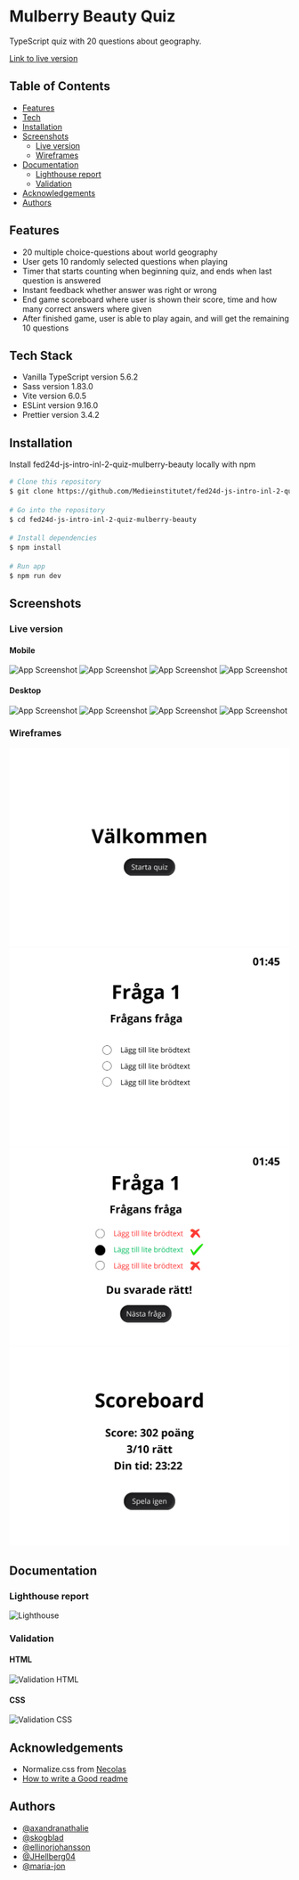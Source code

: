 
# Mulberry Beauty Quiz

TypeScript quiz with 20 questions about geography. 

[Link to live version](https://medieinstitutet.github.io/fed24d-js-intro-inl-2-quiz-mulberry-beauty/)


## Table of Contents

- [Features](#features)
- [Tech](#tech)
- [Installation](#installation)
- [Screenshots](#screenshots)
    - [Live version](#live-version)
    - [Wireframes](#wireframes)
- [Documentation](#documentation)
    - [Lighthouse report](#lighthouse-report)
    - [Validation](#validation)
- [Acknowledgements](#acknowledgements)
- [Authors](#authors)


## Features

- 20 multiple choice-questions about world geography 
- User gets 10 randomly selected questions when playing
- Timer that starts counting when beginning quiz, and ends when last question is answered
- Instant feedback whether answer was right or wrong
- End game scoreboard where user is shown their score, time and how many correct answers where given 
- After finished game, user is able to play again, and will get the remaining 10 questions 


## Tech Stack

- Vanilla TypeScript version 5.6.2
- Sass version 1.83.0
- Vite version 6.0.5
- ESLint version 9.16.0
- Prettier version 3.4.2


## Installation

Install fed24d-js-intro-inl-2-quiz-mulberry-beauty locally with npm

```bash
# Clone this repository
$ git clone https://github.com/Medieinstitutet/fed24d-js-intro-inl-2-quiz-mulberry-beauty

# Go into the repository
$ cd fed24d-js-intro-inl-2-quiz-mulberry-beauty

# Install dependencies
$ npm install

# Run app
$ npm run dev
```


## Screenshots

### Live version

#### Mobile
![App Screenshot](https://via.placeholder.com/468x300?text=App+Screenshot+Here)
![App Screenshot](https://via.placeholder.com/468x300?text=App+Screenshot+Here)
![App Screenshot](https://via.placeholder.com/468x300?text=App+Screenshot+Here)
![App Screenshot](https://via.placeholder.com/468x300?text=App+Screenshot+Here)

#### Desktop
![App Screenshot](https://via.placeholder.com/468x300?text=App+Screenshot+Here)
![App Screenshot](https://via.placeholder.com/468x300?text=App+Screenshot+Here)
![App Screenshot](https://via.placeholder.com/468x300?text=App+Screenshot+Here)
![App Screenshot](https://via.placeholder.com/468x300?text=App+Screenshot+Here)

### Wireframes

![Wireframe welcome-screen](/assets/wireframe/1.png)
![Wireframe question display](/assets/wireframe/2.png)
![Wireframe question feedback](/assets/wireframe/3.png)
![Wireframe scoreboard](/assets/wireframe/4.png)

## Documentation

### Lighthouse report

![Lighthouse](https://via.placeholder.com/468x300?text=App+Screenshot+Here)

### Validation

#### HTML
![Validation HTML](https://via.placeholder.com/468x300?text=App+Screenshot+Here)
#### CSS 
![Validation CSS](https://via.placeholder.com/468x300?text=App+Screenshot+Here)


## Acknowledgements

 - Normalize.css from [Necolas](https://github.com/necolas/normalize.css)
 - [How to write a Good readme](https://bulldogjob.com/news/449-how-to-write-a-good-readme-for-your-github-project)


## Authors

- [@axandranathalie](https://www.github.com/axandranathalie)
- [@skogblad](https://www.github.com/skogblad)
- [@ellinorjohansson](https://www.github.com/ellinorjohansson)
- [@JHellberg04](https://www.github.com/JHellberg04)
- [@maria-jon](https://www.github.com/maria-jon)

